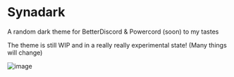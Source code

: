 # Synadark
A random dark theme for BetterDiscord &amp; Powercord (soon) to my tastes

The theme is still WIP and in a really really experimental state! (Many things will change)

![image](https://user-images.githubusercontent.com/29670037/158734134-94cdfb72-9e9f-48d7-822b-6b5616b64b6b.png)

